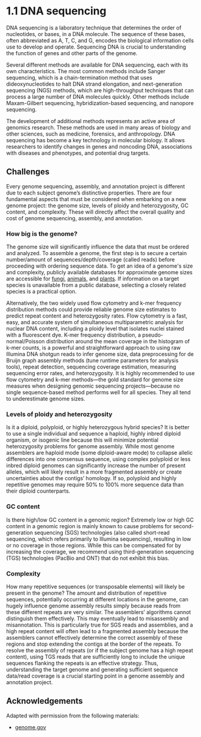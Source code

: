 # 1.1 DNA sequencing

DNA sequencing is a laboratory technique that determines the order of nucleotides, or bases, in a DNA molecule.
The sequence of these bases, often abbreviated as A, T, C, and G, encodes the biological information cells use to develop and operate.
Sequencing DNA is crucial to understanding the function of genes and other parts of the genome.

Several different methods are available for DNA sequencing, each with its own characteristics.
The most common methods include Sanger sequencing, which is a chain-termination method that uses dideoxynucleotides to halt DNA strand elongation, and next-generation sequencing (NGS) methods, which are high-throughput techniques that can process a large number of DNA molecules quickly.
Other methods include Maxam-Gilbert sequencing, hybridization-based sequencing, and nanopore sequencing.

The development of additional methods represents an active area of genomics research.
These methods are used in many areas of biology and other sciences, such as medicine, forensics, and anthropology.
DNA sequencing has become a key technology in molecular biology. It allows researchers to identify changes in genes and noncoding DNA, associations with diseases and phenotypes, and potential drug targets.

## Challenges

Every genome sequencing, assembly, and annotation project is different due to each subject genome’s distinctive properties.
There are four fundamental aspects that must be considered when embarking on a new genome project: the genome size, levels of ploidy and heterozygosity, GC content, and complexity.
These will directly affect the overall quality and cost of genome sequencing, assembly, and annotation.

### How big is the genome?

The genome size will significantly influence the data that must be ordered and analyzed.
To assemble a genome, the first step is to secure a certain number/amount of sequences/depth/coverage (called reads) before proceeding with ordering sequence data.
To get an idea of a genome's size and complexity, publicly available databases for approximate genome sizes are accessible for [fungi](http://www.zbi.ee/fungal-genomesize), [animals](http://www.genomesize.com), and [plants](http://data.kew.org/cvalues).
If information on a target species is unavailable from a public database, selecting a closely related species is a practical option.

Alternatively, the two widely used flow cytometry and k-mer frequency distribution methods could provide reliable genome size estimates to predict repeat content and heterozygosity rates.
Flow cytometry is a fast, easy, and accurate system of simultaneous multiparametric analysis for nuclear DNA content, including a ploidy level that isolates nuclei stained with a fluorescent dye.
K-mer frequency distribution, a pseudo-normal/Poisson distribution around the mean coverage in the histogram of k-mer counts, is a powerful and straightforward approach to using raw Illumina DNA shotgun reads to infer genome size, data preprocessing for de Bruijn graph assembly methods (tune runtime parameters for analysis tools), repeat detection, sequencing coverage estimation, measuring sequencing error rates, and heterozygosity.
It is highly recommended to use flow cytometry and k-mer methods—the gold standard for genome size measures when designing genomic sequencing projects—because no single sequence-based method performs well for all species.
They all tend to underestimate genome sizes.

### Levels of ploidy and heterozygosity

Is it a diploid, polyploid, or highly heterozygous hybrid species?
It is better to use a single individual and sequence a haploid, highly inbred diploid organism, or isogenic line because this will minimize potential heterozygosity problems for genome assembly.
While most genome assemblers are haploid mode (some diploid-aware mode) to collapse allelic differences into one consensus sequence, using complex polyploid or less inbred diploid genomes can significantly increase the number of present alleles, which will likely result in a more fragmented assembly or create uncertainties about the contigs’ homology.
If so, polyploid and highly repetitive genomes may require 50% to 100% more sequence data than their diploid counterparts.

### GC content

Is there high/low GC content in a genomic region?
Extremely low or high GC content in a genomic region is mainly known to cause problems for second-generation sequencing (SGS) technologies (also called short-read sequencing, which refers primarily to Illumina sequencing), resulting in low or no coverage in those regions.
While this can be compensated for by increasing the coverage, we recommend using third-generation sequencing (TGS) technologies (PacBio and ONT) that do not exhibit this bias.

### Complexity

How many repetitive sequences (or transposable elements) will likely be present in the genome?
The amount and distribution of repetitive sequences, potentially occurring at different locations in the genome, can hugely influence genome assembly results simply because reads from these different repeats are very similar.
The assemblers’ algorithms cannot distinguish them effectively.
This may eventually lead to misassembly and misannotation.
This is particularly true for SGS reads and assemblies, and a high repeat content will often lead to a fragmented assembly because the assemblers cannot effectively determine the correct assembly of these regions and stop extending the contigs at the border of the repeats.
To resolve the assembly of repeats (or if the subject genome has a high repeat content), using TGS reads that are sufficiently long to include the unique sequences flanking the repeats is an effective strategy.
Thus, understanding the target genome and generating sufficient sequence data/read coverage is a crucial starting point in a genome assembly and annotation project.

## Acknowledgements

Adapted with permission from the following materials:

-   [genome.gov](https://www.genome.gov/)

<!-- REFERENCES -->

[^giani2020long]: Giani, A. M., Gallo, G. R., Gianfranceschi, L., & Formenti, G. (2020). Long walk to genomics: History and current approaches to genome sequencing and assembly. *Computational and Structural Biotechnology Journal*, 18, 9-19. doi: [10.1016/j.csbj.2019.11.002](https://doi.org/10.1016/j.csbj.2019.11.002)
[^jung2020twelve]: Jung, H., Ventura, T., Chung, J. S., Kim, W. J., Nam, B. H., Kong, H. J., ... & Eyun, S. I. (2020). Twelve quick steps for genome assembly and annotation in the classroom. *PLoS computational biology, 16*(11), e1008325. doi: [10.1371/journal.pcbi.1008325](https://doi.org/10.1371/journal.pcbi.1008325)
